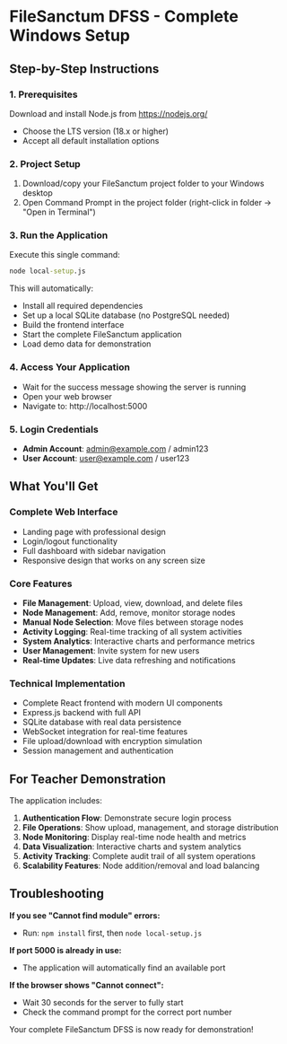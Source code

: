# FileSanctum DFSS - Complete Windows Setup

## Step-by-Step Instructions

### 1. Prerequisites
Download and install Node.js from https://nodejs.org/
- Choose the LTS version (18.x or higher)
- Accept all default installation options

### 2. Project Setup
1. Download/copy your FileSanctum project folder to your Windows desktop
2. Open Command Prompt in the project folder (right-click in folder → "Open in Terminal")

### 3. Run the Application
Execute this single command:
```cmd
node local-setup.js
```

This will automatically:
- Install all required dependencies
- Set up a local SQLite database (no PostgreSQL needed)
- Build the frontend interface
- Start the complete FileSanctum application
- Load demo data for demonstration

### 4. Access Your Application
- Wait for the success message showing the server is running
- Open your web browser
- Navigate to: http://localhost:5000

### 5. Login Credentials
- **Admin Account**: admin@example.com / admin123
- **User Account**: user@example.com / user123

## What You'll Get

### Complete Web Interface
- Landing page with professional design
- Login/logout functionality
- Full dashboard with sidebar navigation
- Responsive design that works on any screen size

### Core Features
- **File Management**: Upload, view, download, and delete files
- **Node Management**: Add, remove, monitor storage nodes
- **Manual Node Selection**: Move files between storage nodes
- **Activity Logging**: Real-time tracking of all system activities
- **System Analytics**: Interactive charts and performance metrics
- **User Management**: Invite system for new users
- **Real-time Updates**: Live data refreshing and notifications

### Technical Implementation
- Complete React frontend with modern UI components
- Express.js backend with full API
- SQLite database with real data persistence
- WebSocket integration for real-time features
- File upload/download with encryption simulation
- Session management and authentication

## For Teacher Demonstration

The application includes:
1. **Authentication Flow**: Demonstrate secure login process
2. **File Operations**: Show upload, management, and storage distribution
3. **Node Monitoring**: Display real-time node health and metrics
4. **Data Visualization**: Interactive charts and system analytics
5. **Activity Tracking**: Complete audit trail of all system operations
6. **Scalability Features**: Node addition/removal and load balancing

## Troubleshooting

**If you see "Cannot find module" errors:**
- Run: `npm install` first, then `node local-setup.js`

**If port 5000 is already in use:**
- The application will automatically find an available port

**If the browser shows "Cannot connect":**
- Wait 30 seconds for the server to fully start
- Check the command prompt for the correct port number

Your complete FileSanctum DFSS is now ready for demonstration!